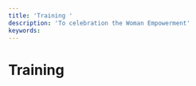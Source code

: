 ```yaml
---
title: 'Training '
description: 'To celebration the Woman Empowerment'
keywords: 
---
```


# Training

